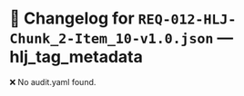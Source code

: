# 📝 Changelog for `REQ-012-HLJ-Chunk_2-Item_10-v1.0.json` — **hlj_tag_metadata**

❌ No audit.yaml found.
